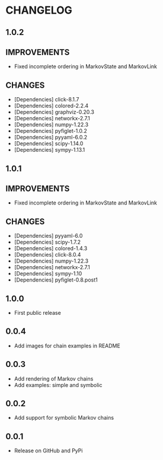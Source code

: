 # CHANGELOG

1.0.2
-----

## IMPROVEMENTS
- Fixed incomplete ordering in MarkovState and MarkovLink

## CHANGES
- [Dependencies] click-8.1.7
- [Dependencies] colored-2.2.4
- [Dependencies] graphviz-0.20.3
- [Dependencies] networkx-2.7.1
- [Dependencies] numpy-1.22.3
- [Dependencies] pyfiglet-1.0.2
- [Dependencies] pyyaml-6.0.2
- [Dependencies] scipy-1.14.0
- [Dependencies] sympy-1.13.1


1.0.1
-----

## IMPROVEMENTS
- Fixed incomplete ordering in MarkovState and MarkovLink

## CHANGES
- [Dependencies] pyyaml-6.0
- [Dependencies] scipy-1.7.2
- [Dependencies] colored-1.4.3
- [Dependencies] click-8.0.4
- [Dependencies] numpy-1.22.3
- [Dependencies] networkx-2.7.1
- [Dependencies] sympy-1.10
- [Dependencies] pyfiglet-0.8.post1


1.0.0
-----

- First public release


0.0.4
-----

- Add images for chain examples in README


0.0.3
-----

- Add rendering of Markov chains
- Add examples: simple and symbolic


0.0.2
-----

- Add support for symbolic Markov chains


0.0.1
-----

- Release on GitHub and PyPi
